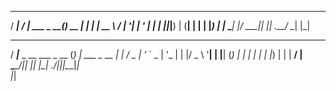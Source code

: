   ____     ____            _       _   
 / ___|   / ___|  ___ _ __(_)_ __ | |_ 
| |   ____\___ \ / __| '__| | '_ \| __|
| |__|_____|__) | (__| |  | | |_) | |_ 
 \____|   |____/ \___|_|  |_| .__/ \__|
                            |_|        
  ____                      _ _           
 / ___|___  _ __ ___  _ __ (_) | ___ _ __ 
| |   / _ \| '_ ` _ \| '_ \| | |/ _ \ '__|
| |__| (_) | | | | | | |_) | | |  __/ |   
 \____\___/|_| |_| |_| .__/|_|_|\___|_|   
                     |_|                  
